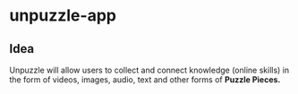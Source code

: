 # unpuzzle-app

## Idea
Unpuzzle will allow users to collect and connect knowledge (online skills) in the form of videos, images, audio, text and other forms of **Puzzle Pieces.**
